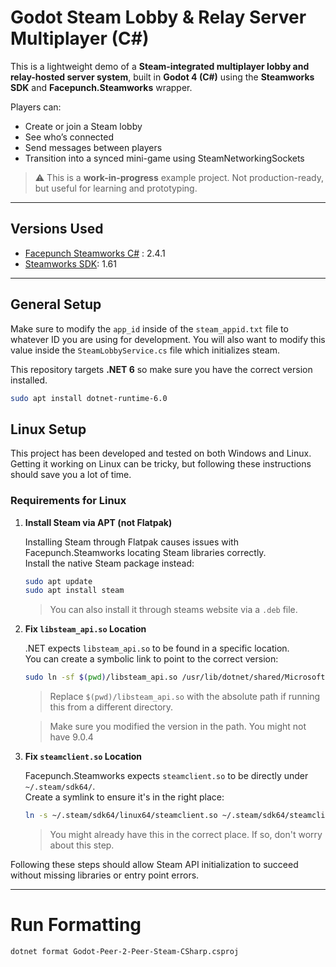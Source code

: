 # Godot Steam Lobby & Relay Server Multiplayer (C#)

This is a lightweight demo of a **Steam-integrated multiplayer lobby and relay-hosted server system**, built in **Godot 4 (C#)** using the **Steamworks SDK** and **Facepunch.Steamworks** wrapper.

Players can:
- Create or join a Steam lobby
- See who’s connected
- Send messages between players
- Transition into a synced mini-game using SteamNetworkingSockets

> ⚠️ This is a **work-in-progress** example project. Not production-ready, but useful for learning and prototyping.

---

## Versions Used
- [Facepunch Steamworks C#](https://github.com/Facepunch/Facepunch.Steamworks) : 2.4.1
- [Steamworks SDK](https://partner.steamgames.com): 1.61 

---
## General Setup

Make sure to modify the `app_id` inside of the `steam_appid.txt` file to whatever ID you are using for development.
You will also want to modify this value inside the `SteamLobbyService.cs` file which initializes steam.

This repository targets **.NET 6** so make sure you have the correct version installed.
```bash
sudo apt install dotnet-runtime-6.0
```

## Linux Setup

This project has been developed and tested on both Windows and Linux.  
Getting it working on Linux can be tricky, but following these instructions should save you a lot of time.

### Requirements for Linux

1. **Install Steam via APT (not Flatpak)**

   Installing Steam through Flatpak causes issues with Facepunch.Steamworks locating Steam libraries correctly.  
   Install the native Steam package instead:

   ```bash
   sudo apt update
   sudo apt install steam
   ```
   
   > You can also install it through steams website via a `.deb` file. 

2. **Fix `libsteam_api.so` Location**

   .NET expects `libsteam_api.so` to be found in a specific location.  
   You can create a symbolic link to point to the correct version:

   ```bash
   sudo ln -sf $(pwd)/libsteam_api.so /usr/lib/dotnet/shared/Microsoft.NETCore.App/9.0.4/libsteam_api.so
   ```

   > Replace `$(pwd)/libsteam_api.so` with the absolute path if running this from a different directory.
   
   > Make sure you modified the version in the path. You might not have 9.0.4

3. **Fix `steamclient.so` Location**

   Facepunch.Steamworks expects `steamclient.so` to be directly under `~/.steam/sdk64/`.  
   Create a symlink to ensure it's in the right place:

   ```bash
   ln -s ~/.steam/sdk64/linux64/steamclient.so ~/.steam/sdk64/steamclient.so
   ```
   
   > You might already have this in the correct place. If so, don't worry about this step.

Following these steps should allow Steam API initialization to succeed without missing libraries or entry point errors.

---

# Run Formatting
```bash
dotnet format Godot-Peer-2-Peer-Steam-CSharp.csproj
```
